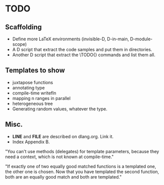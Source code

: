 TODO
====

Scaffolding
-----------

* Define more LaTeX environments (invisible-D, D-in-main, D-module-scope)
* A D script that extract the code samples and put them in directories.
* Another D script that extract the \TODO{} commands and list them all.

Templates to show
-----------------

* juxtapose functions
* annotating type
* compile-time writefln
* mapping n ranges in parallel
* heterogeneous tree
* Generating random values, whatever the type.

Misc.
-----


* __LINE__ and __FILE__ are described on dlang.org. Link it.
* Index Appendix B.

"You can't use methods (delegates) for template parameters, because they need a context, which is not known at compile-time."

"If exactly one of two equally good matched functions is a templated one, the other one is chosen. Now that you have templated the second function, both are an equally good match and both are templated."
